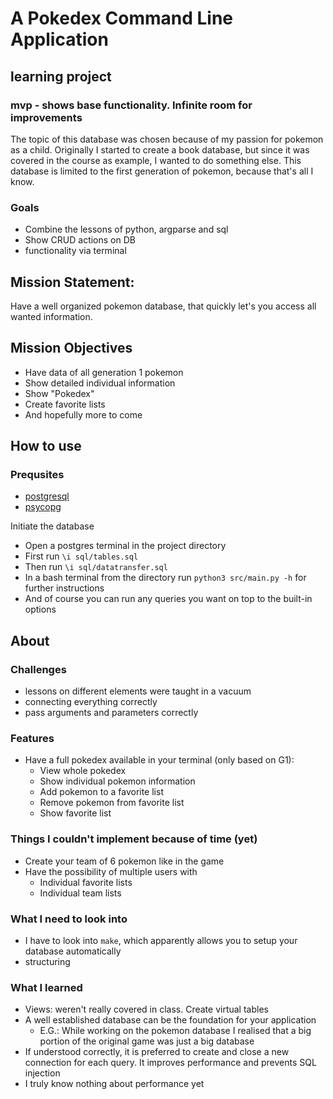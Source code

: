 # A Pokedex Command Line Application

## learning project
### mvp - shows base functionality. Infinite room for improvements
The topic of this database was chosen because of my passion for pokemon as a child. Originally I started to create a book database,
but since it was covered in the course as example, I wanted to do something else. This database is limited to the first generation of pokemon, because that's all I know.

### Goals
- Combine the lessons of python, argparse and sql
- Show CRUD actions on DB
- functionality via terminal

## Mission Statement:
Have a well organized pokemon database, that quickly let's you access all wanted information.

## Mission Objectives
- Have data of all generation 1 pokemon
- Show detailed individual information
- Show "Pokedex"
- Create favorite lists
- And hopefully more to come

## How to use

### Prequsites
- [postgresql](https://www.postgresql.org/)
- [psycopg](https://www.psycopg.org/)

Initiate the database
- Open a postgres terminal in the project directory
- First run `\i sql/tables.sql`
- Then run `\i sql/datatransfer.sql`
- In a bash terminal from the directory run `python3 src/main.py -h` for further instructions
- And of course you can run any queries you want on top to the built-in options


## About

### Challenges
- lessons on different elements were taught in a vacuum
- connecting everything correctly
- pass arguments and parameters correctly

### Features
- Have a full pokedex available in your terminal (only based on G1):
    - View whole pokedex
    - Show individual pokemon information
    - Add pokemon to a favorite list
    - Remove pokemon from favorite list
    - Show favorite list

### Things I couldn't implement because of time (yet)
- Create your team of 6 pokemon like in the game
- Have the possibility of multiple users with
    - Individual favorite lists
    - Individual team lists


### What I need to look into
- I have to look into `make`, which apparently allows you to setup your database automatically
- structuring


### What I learned
- Views: weren't really covered in class. Create virtual tables
- A well established database can be the foundation for your application
    - E.G.: While working on the pokemon database I realised that a big portion of the original game was just a big database
- If understood correctly, it is preferred to create and close a new connection for each query. It improves performance and prevents SQL injection
- I truly know nothing about performance yet